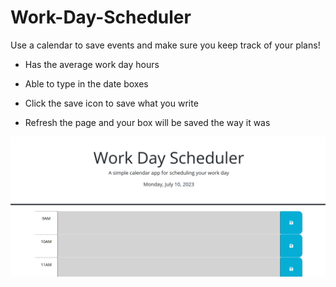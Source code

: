 # Work-Day-Scheduler
Use a calendar to save events and make sure you keep track of your plans!

- Has the average work day hours

- Able to type in the date boxes

- Click the save icon to save what you write

- Refresh the page and your box will be saved the way it was

![Alt text](Images\Work%20screenshot.png)

